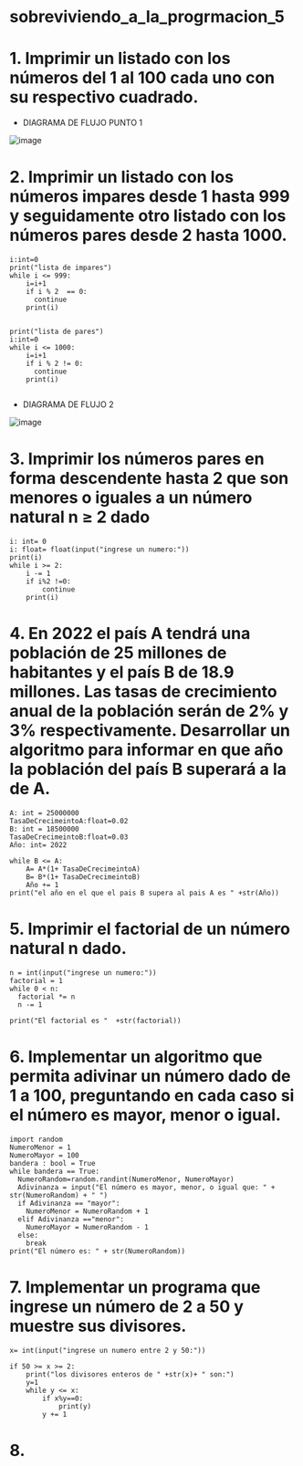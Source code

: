 # sobreviviendo_a_la_progrmacion_5

# 1. Imprimir un listado con los números del 1 al 100 cada uno con su respectivo cuadrado.



- DIAGRAMA DE FLUJO  PUNTO 1


![image](https://github.com/EmpanadasCONGuaro/sobreviviendo_a_la_progrmacion_5/assets/142174506/a77ee1ba-0688-421b-a94c-b0f3268279be)

  


# 2. Imprimir un listado con los números impares desde 1 hasta 999 y seguidamente otro listado con los números pares desde 2 hasta 1000.


```pseudocode
i:int=0
print("lista de impares")
while i <= 999:
    i=i+1
    if i % 2  == 0:
      continue
    print(i)
    

print("lista de pares")
i:int=0
while i <= 1000:
    i=i+1
    if i % 2 != 0:
      continue
    print(i)
    

```

- DIAGRAMA DE FLUJO 2
  

![image](https://github.com/EmpanadasCONGuaro/sobreviviendo_a_la_progrmacion_5/assets/142174506/62061f60-1c05-424a-9c55-e42e08b37eeb)




# 3. Imprimir los números pares en forma descendente hasta 2 que son menores o iguales a un número natural n ≥ 2 dado



```pseudocode
i: int= 0
i: float= float(input("ingrese un numero:"))
print(i)
while i >= 2:
    i -= 1
    if i%2 !=0:
        continue
    print(i)

```



# 4. En 2022 el país A tendrá una población de 25 millones de habitantes y el país B de 18.9 millones. Las tasas de crecimiento anual de la población serán de 2% y 3% respectivamente. Desarrollar un algoritmo para informar en que año la población del país B superará a la de A.



```pseudocode
A: int = 25000000
TasaDeCrecimeintoA:float=0.02
B: int = 18500000
TasaDeCrecimeintoB:float=0.03
Año: int= 2022

while B <= A:
    A= A*(1+ TasaDeCrecimeintoA)
    B= B*(1+ TasaDeCrecimeintoB)
    Año += 1
print("el año en el que el pais B supera al pais A es " +str(Año))

```


# 5. Imprimir el factorial de un número natural n dado.



```pseudocode
n = int(input("ingrese un numero:"))
factorial = 1
while 0 < n:
  factorial *= n
  n -= 1

print("El factorial es "  +str(factorial))
```



# 6. Implementar un algoritmo que permita adivinar un número dado de 1 a 100, preguntando en cada caso si el número es mayor, menor o igual.



```pseudocode
import random 
NumeroMenor = 1
NumeroMayor = 100
bandera : bool = True
while bandera == True:
  NumeroRandom=random.randint(NumeroMenor, NumeroMayor)
  Adivinanza = input("El número es mayor, menor, o igual que: " + str(NumeroRandom) + " ")
  if Adivinanza == "mayor":
    NumeroMenor = NumeroRandom + 1
  elif Adivinanza =="menor":
    NumeroMayor = NumeroRandom - 1
  else:
    break
print("El número es: " + str(NumeroRandom))  

```



# 7. Implementar un programa que ingrese un número de 2 a 50 y muestre sus divisores.



```pseudocode
x= int(input("ingrese un numero entre 2 y 50:"))

if 50 >= x >= 2:
    print("los divisores enteros de " +str(x)+ " son:")
    y=1
    while y <= x:
        if x%y==0:
            print(y)
        y += 1

```


# 8. 



